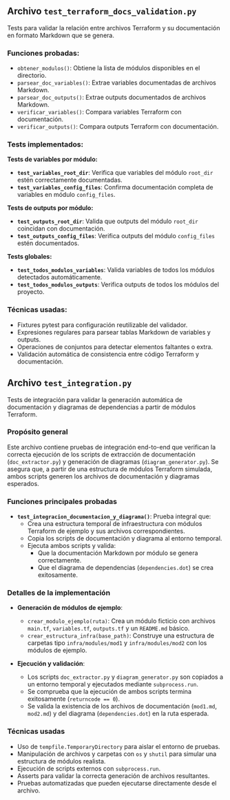 ## Archivo `test_terraform_docs_validation.py`

Tests para validar la relación entre archivos Terraform y su documentación en formato Markdown que se genera.

### Funciones probadas:
- `obtener_modulos()`: Obtiene la lista de módulos disponibles en el directorio.
- `parsear_doc_variables()`: Extrae variables documentadas de archivos Markdown.
- `parsear_doc_outputs()`: Extrae outputs documentados de archivos Markdown.
- `verificar_variables()`: Compara variables Terraform con documentación.
- `verificar_outputs()`: Compara outputs Terraform con documentación.

### Tests implementados:

**Tests de variables por módulo:**
- **`test_variables_root_dir`**: Verifica que variables del módulo `root_dir` estén correctamente documentadas.
- **`test_variables_config_files`**: Confirma documentación completa de variables en módulo `config_files`.

**Tests de outputs por módulo:**
- **`test_outputs_root_dir`**: Valida que outputs del módulo `root_dir` coincidan con documentación.
- **`test_outputs_config_files`**: Verifica outputs del módulo `config_files` estén documentados.

**Tests globales:**
- **`test_todos_modulos_variables`**: Valida variables de todos los módulos detectados automáticamente.
- **`test_todos_modulos_outputs`**: Verifica outputs de todos los módulos del proyecto.

### Técnicas usadas:
- Fixtures pytest para configuración reutilizable del validador.
- Expresiones regulares para parsear tablas Markdown de variables y outputs.
- Operaciones de conjuntos para detectar elementos faltantes o extra.
- Validación automática de consistencia entre código Terraform y documentación.

## Archivo `test_integration.py`

Tests de integración para validar la generación automática de documentación y diagramas de dependencias a partir de módulos Terraform.

### Propósito general

Este archivo contiene pruebas de integración end-to-end que verifican la correcta ejecución de los scripts de extracción de documentación (`doc_extractor.py`) y generación de diagramas (`diagram_generator.py`). Se asegura que, a partir de una estructura de módulos Terraform simulada, ambos scripts generen los archivos de documentación y diagramas esperados.

### Funciones principales probadas

- **`test_integracion_documentacion_y_diagrama()`**: Prueba integral que:
  - Crea una estructura temporal de infraestructura con módulos Terraform de ejemplo y sus archivos correspondientes.
  - Copia los scripts de documentación y diagrama al entorno temporal.
  - Ejecuta ambos scripts y valida:
    - Que la documentación Markdown por módulo se genera correctamente.
    - Que el diagrama de dependencias (`dependencies.dot`) se crea exitosamente.

### Detalles de la implementación

- **Generación de módulos de ejemplo**:
  - `crear_modulo_ejemplo(ruta)`: Crea un módulo ficticio con archivos `main.tf`, `variables.tf`, `outputs.tf` y un `README.md` básico.
  - `crear_estructura_infra(base_path)`: Construye una estructura de carpetas tipo `infra/modules/mod1` y `infra/modules/mod2` con los módulos de ejemplo.

- **Ejecución y validación**:
  - Los scripts `doc_extractor.py` y `diagram_generator.py` son copiados a un entorno temporal y ejecutados mediante `subprocess.run`.
  - Se comprueba que la ejecución de ambos scripts termina exitosamente (`returncode == 0`).
  - Se valida la existencia de los archivos de documentación (`mod1.md`, `mod2.md`) y del diagrama (`dependencies.dot`) en la ruta esperada.

### Técnicas usadas

- Uso de `tempfile.TemporaryDirectory` para aislar el entorno de pruebas.
- Manipulación de archivos y carpetas con `os` y `shutil` para simular una estructura de módulos realista.
- Ejecución de scripts externos con `subprocess.run`.
- Asserts para validar la correcta generación de archivos resultantes.
- Pruebas automatizadas que pueden ejecutarse directamente desde el archivo.
